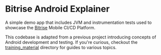 # Bitrise Android Explainer

A simple demo app that includes JVM and instrumentation tests used to showcase the [Bitrise](bitrise.io) Mobile CI/CD Platform.

This codebase is adapted from a previous project introducing concepts of Android development and testing. If you're curious, checkout the [training_material](./training_material) directory for guides to various topics.
